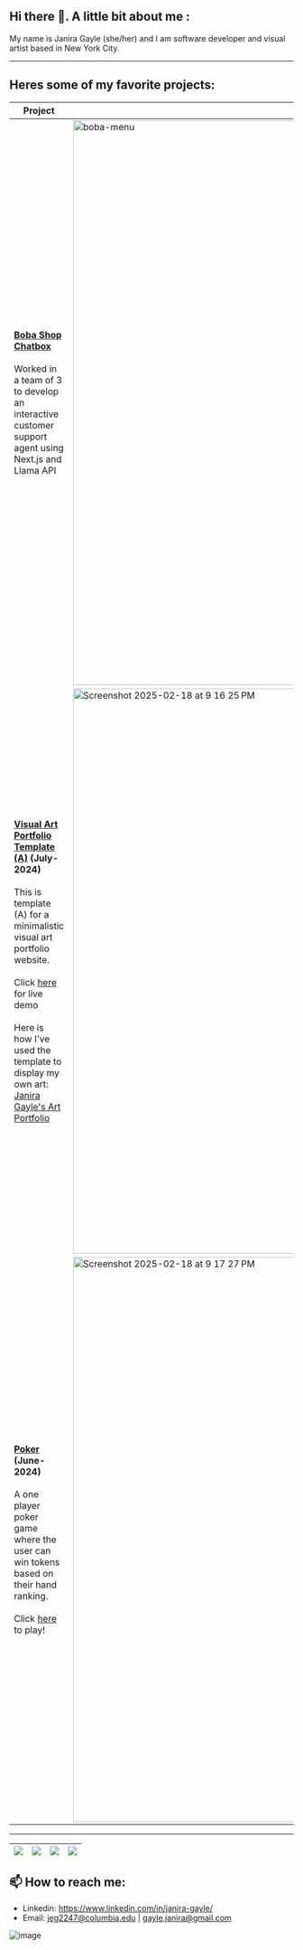 ## Hi there 👋. A little bit about me :
My name is Janira Gayle (she/her) and I am software developer and visual artist based in New York City. 

---

## Heres some of my favorite projects:
| **Project** | **Preview** |
| - | - |
| **[Boba Shop Chatbox](https://github.com/janiragayle/boba-chatbox?tab=readme-ov-file)** <br><br>Worked in a team of 3 to develop an interactive customer support agent using Next.js and Llama API| <img width="1000" alt="boba-menu" src="https://github.com/user-attachments/assets/3ee0831d-05d3-4f88-a5a2-0101edae91d6" /> |
| **[Visual Art Portfolio Template (A)](https://github.com/janiragayle/art-portfolio-a) (July-2024)** <br><br>This is template (A) for a minimalistic visual art portfolio website. <br><br>Click [here](https://art-portfolio-a.netlify.app) for live demo <br><br> Here is how I've used the template to display my own art: [Janira Gayle's Art Portfolio](https://janiragayle.com/Art/index.html)| <img width="1000" alt="Screenshot 2025-02-18 at 9 16 25 PM" src="https://github.com/user-attachments/assets/a0544545-3490-47cb-9fd1-ac4df3720faa" /> |
| **[Poker](https://github.com/janiragayle/Poker) (June-2024)** <br><br>A one player poker game where the user can win tokens based on their hand ranking. <br><br>Click [here](https://poker-jg.netlify.app) to play! | <img width="1000" alt="Screenshot 2025-02-18 at 9 17 27 PM" src="https://github.com/user-attachments/assets/387198a8-7e99-41bd-a175-dd2eac40c0d2" /> |

---

| <img src="https://img.shields.io/badge/JavaScript-ES6%2B-yellow?logo=javascript" /> | <img src="https://img.shields.io/badge/HTML5-E34F26?logo=html5&logoColor=fff" /> | <img src="https://img.shields.io/badge/CSS3-1572B6?logo=css3&logoColor=fff" /> | <img src="https://img.shields.io/badge/Next.js-000000?logo=next.js&logoColor=fff" /> | 
| - | - | - | - |

## 📫 How to reach me: 
- Linkedin: https://www.linkedin.com/in/janira-gayle/
- Email: jeg2247@columbia.edu | gayle.janira@gmail.com
  
![image](https://github.com/user-attachments/assets/48b5acf8-ee48-4103-a30c-21abd1a9812f)


<!--
  
## 🔭 I’m currently working on ...
###  [Rate My Professor Chatbox](https://github.com/cindyweng18/rmp-ai-assistant)
- Implemented a web scraper that automatically extracts data from Rate my Professor and upsert to a Pinecone index, integrated with a RAG pipeline using LangChain and OpenAI GPT-4o to get up-to-date and relevant answers to user queries. *currently uses mock data
###  [Flashcard Generator](https://github.com/cindyweng18/flashcard-saas)
- Collaborated with 3 engineers to build and deploy a SaaS product that generates dynamic flashcards based on any topic using the Llama 3.1 LLM via the Groq API, integrated a paywall and custom pricing plans using the Stripe API

###  [South American Recipe Catalogue]()
- A Latin American recipe website that acts as a multi-generational database to preserve cultural dishes.
  
**Motivations:** Immigration and language barriers between generations often result in many unwritten recipes being lost. I want to create a digital database and community that allows Latin Americans and Carribbean families to perserve their family recipes while also being able to engage with recpies from other families. 

## 👩🏽‍💻 I just finished ...
###  [Visual Art Portfolio Template (A)](https://github.com/janiragayle/art-portfolio-a) (July-2024)
- This is template (A) for a minimalistic visual art portfolio website.
- Click [here](https://art-portfolio-a.netlify.app) to preview the template!
- Heres how I've used the template to display my own art: [Janira Gayle's Art Portfolio](https://janiragayle.com/Art/index.html)

**Motivations**: It is important for visual artist to have a portfolio website to show their work. However, it can be very difficult to find an affordable and efficent design. This template is simple and straight to the point, perfect for any visual artist who wants to quickly display their art work.
###  [Pantry Tracker]()

###  [Affirmations Digital Clock](https://github.com/janiragayle/Affirmations-Clock) (April-2024)
- A digital clock that provides a short definition of every angel number it hits!

-->

<!--
**janiragayle/JaniraGayle** is a ✨ _special_ ✨ repository because its `README.md` (this file) appears on your GitHub profile.

Here are some ideas to get you started:

- 🔭 I’m currently working on ...
- 🌱 I’m currently learning ...
- 👯 I’m looking to collaborate on ...
- 🤔 I’m looking for help with ...
- 💬 Ask me about ...
- 📫 How to reach me: ...
- 😄 Pronouns: ...
- ⚡ Fun fact: ...
-->

